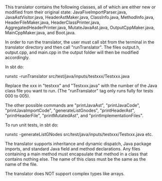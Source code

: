 This translator contains the following classes, all of which are either new or modified from their original state:
JavaFiveImportParser.java, 
JavaAstVisitor.java, 
HeaderAstMaker.java, 
ClassInfo.java, 
MethodInfo.java, 
HeaderFileMaker.java, 
HeaderClassPrinter.java, 
AggregatedHeaderPrinter.java, 
MutateJavaAst.java, 
OutputCppMaker.java, 
MainCppMaker.java, and
Boot.java.

In order to run the translator, the user must call sbt from the terminal in the translator directory and then call "runTranslator". The files output.h, output.cpp, and main.cpp in the output folder will then be modified accordingly.

In sbt do:
  
  runxtc -runTranslator src/test/java/inputs/testxxx/Testxxx.java
  
Replace the xxx in "testxxx" and "Testxxx.java" with the number of the Java class file you want to run. (The "runTranslator" tag only runs fully for tests 000 to 005).

The other possible commands are "printJavaAst", "printJavaCode", "printJavaImportCode", "generateListGnodes", "printHeaderAst", "printHeaderFile", "printMutatedAst", and "printImplementationFiles".

To run unit tests, in sbt do:

  runxtc -generateListGNodes src/test/java/inputs/testxxx/Testxxx.java
  etc.

The translator supports inheritance and dynamic dispatch, Java package imports, and standard Java field and method declarations. 
Any files containing a main method must encapsulate that method in a class that contains nothing else. The name of this class must be the same as the name of the file.

The translator does NOT support complex types like arrays. 

